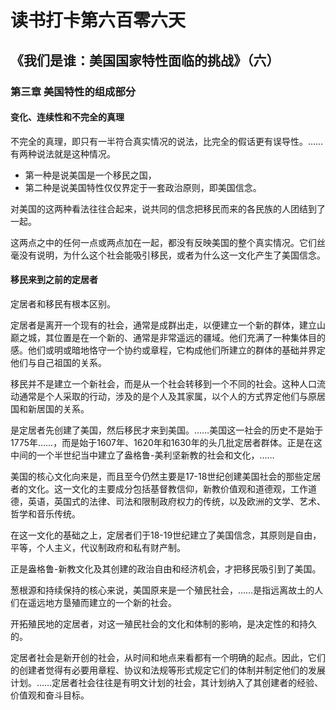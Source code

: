 # 读书打卡第六百零六天
## 《我们是谁：美国国家特性面临的挑战》（六）
### 第三章 美国特性的组成部分
#### 变化、连续性和不完全的真理

不完全的真理，即只有一半符合真实情况的说法，比完全的假话更有误导性。……有两种说法就是这种情况。
* 第一种是说美国是一个移民之国，
* 第二种是说美国特性仅仅界定于一套政治原则，即美国信念。

对美国的这两种看法往往合起来，说共同的信念把移民而来的各民族的人团结到了一起。

这两点之中的任何一点或两点加在一起，都没有反映美国的整个真实情况。它们丝毫没有说明，为什么这个社会能吸引移民，或者为什么这一文化产生了美国信念。

#### 移民来到之前的定居者

定居者和移民有根本区别。

定居者是离开一个现有的社会，通常是成群出走，以便建立一个新的群体，建立山巅之城，其位置是在一个新的、通常是非常遥远的疆域。他们充满了一种集体目的感。他们或明或暗地恪守一个协约或章程，它构成他们所建立的群体的基础并界定他们与自己祖国的关系。

移民并不是建立一个新社会，而是从一个社会转移到一个不同的社会。这种人口流动通常是个人采取的行动，涉及的是个人及其家属，以个人的方式界定他们与原居国和新居国的关系。

是定居者先创建了美国，然后移民才来到美国。……美国这一社会的历史不是始于1775年……，而是始于1607年、1620年和1630年的头几批定居者群体。正是在这中间的一个半世纪当中建立了盎格鲁-美利坚新教的社会和文化，……

美国的核心文化向来是，而且至今仍然主要是17-18世纪创建美国社会的那些定居者的文化。这一文化的主要成分包括基督教信仰，新教价值观和道德观，工作道德，英语，英国式的法律、司法和限制政府权力的传统，以及欧洲的文学、艺术、哲学和音乐传统。

在这一文化的基础之上，定居者们于18-19世纪建立了美国信念，其原则是自由，平等，个人主义，代议制政府和私有财产制。

正是盎格鲁-新教文化及其创建的政治自由和经济机会，才把移民吸引到了美国。

葱根源和持续保持的核心来说，美国原来是一个殖民社会，……是指远离故土的人们在遥远地方垦殖而建立的一个新的社会。

开拓殖民地的定居者，对这一殖民社会的文化和体制的影响，是决定性的和持久的。

定居者社会是新开创的社会，从时间和地点来看都有一个明确的起点。因此，它们的创建者觉得有必要用章程、协议和法规等形式规定它们的体制并制定他们的发展计划。……定居者社会往往是有明文计划的社会，其计划纳入了其创建者的经验、价值观和奋斗目标。